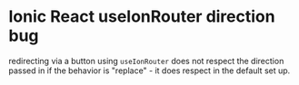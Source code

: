 # Ionic React useIonRouter direction bug

redirecting via a button using `useIonRouter` does not respect the direction passed in if the behavior is "replace" - it does respect in the default set up.
